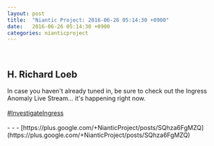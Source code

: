 ```yaml
---
layout: post
title:  "Niantic Project: 2016-06-26 05:14:30 +0900"
date:   2016-06-26 05:14:30 +0900
categories: nianticproject
---
```

<div class="shared"><br /><h2>H. Richard Loeb</h2>In case you haven't already tuned in, be sure to check out the Ingress Anomaly Live Stream... it's happening right now.<br /><br /><a rel="nofollow" class="ot-hashtag" href="https://plus.google.com/s/%23InvestigateIngress">#InvestigateIngress</a><br /><br /></div>
- - -
[https://plus.google.com/+NianticProject/posts/SQhza6FgMZQ](https://plus.google.com/+NianticProject/posts/SQhza6FgMZQ)
